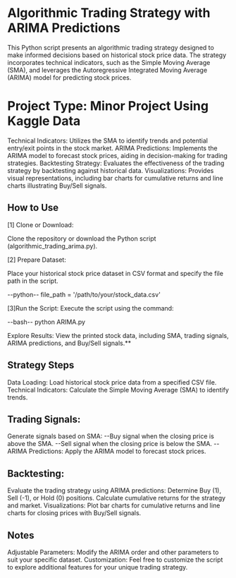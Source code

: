 # Algorithmic Trading Strategy with ARIMA Predictions
This Python script presents an algorithmic trading strategy designed to make informed decisions based on historical stock price data. The strategy incorporates technical indicators, such as the Simple Moving Average (SMA), and leverages the Autoregressive Integrated Moving Average (ARIMA) model for predicting stock prices.

# Project Type: Minor Project Using Kaggle Data

Technical Indicators: Utilizes the SMA to identify trends and potential entry/exit points in the stock market.
ARIMA Predictions: Implements the ARIMA model to forecast stock prices, aiding in decision-making for trading strategies.
Backtesting Strategy: Evaluates the effectiveness of the trading strategy by backtesting against historical data.
Visualizations: Provides visual representations, including bar charts for cumulative returns and line charts illustrating Buy/Sell signals.

## How to Use

[1] Clone or Download: 

Clone the repository or download the Python script (algorithmic_trading_arima.py).

[2] Prepare Dataset: 

Place your historical stock price dataset in CSV format and specify the file path in the script.

--python--
file_path = '/path/to/your/stock_data.csv'

[3]Run the Script: Execute the script using the command:

--bash--
python ARIMA.py

Explore Results: View the printed stock data, including SMA, trading signals, ARIMA predictions, and Buy/Sell signals.**

## Strategy Steps
Data Loading: Load historical stock price data from a specified CSV file.
Technical Indicators: Calculate the Simple Moving Average (SMA) to identify trends.

## Trading Signals: 
Generate signals based on SMA:
--Buy signal when the closing price is above the SMA.
--Sell signal when the closing price is below the SMA.
--ARIMA Predictions: Apply the ARIMA model to forecast stock prices.

## Backtesting: 
Evaluate the trading strategy using ARIMA predictions:
Determine Buy (1), Sell (-1), or Hold (0) positions.
Calculate cumulative returns for the strategy and market.
Visualizations: Plot bar charts for cumulative returns and line charts for closing prices with Buy/Sell signals.

## Notes
Adjustable Parameters: Modify the ARIMA order and other parameters to suit your specific dataset.
Customization: Feel free to customize the script to explore additional features for your unique trading strategy.
